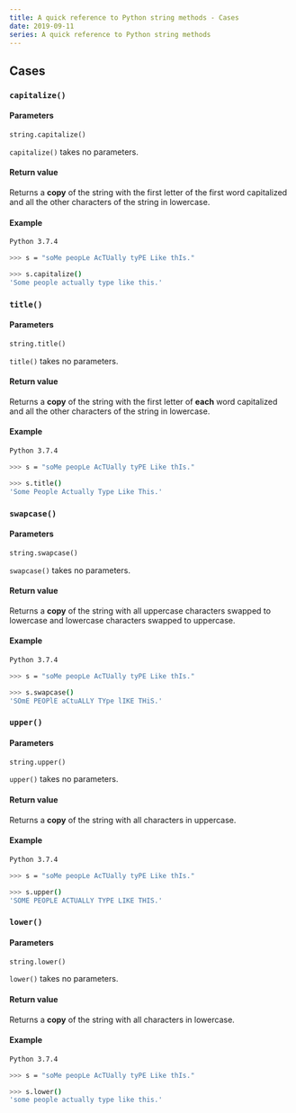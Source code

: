```yaml
---
title: A quick reference to Python string methods - Cases
date: 2019-09-11
series: A quick reference to Python string methods
---
```


## Cases

### <a name="capitalize"></a> `capitalize()`

#### Parameters

```python
string.capitalize()
```

`capitalize()` takes no parameters.

#### Return value

Returns a **copy** of the string with the first letter of the first word capitalized and all the other characters of the
string in lowercase.

#### Example

```bash
Python 3.7.4

>>> s = "soMe peopLe AcTUally tyPE Like thIs."

>>> s.capitalize()
'Some people actually type like this.'
```

### <a name="title"></a> `title()`

#### Parameters

```python
string.title()
```

`title()` takes no parameters.

#### Return value

Returns a **copy** of the string with the first letter of **each** word capitalized and all the other characters of the
string in lowercase.

#### Example

```bash
Python 3.7.4

>>> s = "soMe peopLe AcTUally tyPE Like thIs."

>>> s.title()
'Some People Actually Type Like This.'
```

### <a name="swapcase"></a> `swapcase()`

#### Parameters

```python
string.swapcase()
```

`swapcase()` takes no parameters.

#### Return value

Returns a **copy** of the string with all uppercase characters swapped to lowercase and lowercase
characters swapped to uppercase.

#### Example

```bash
Python 3.7.4

>>> s = "soMe peopLe AcTUally tyPE Like thIs."

>>> s.swapcase()
'SOmE PEOPlE aCtuALLY TYpe lIKE THiS.'
```

### <a name="upper"></a> `upper()`

#### Parameters

```python
string.upper()
```

`upper()` takes no parameters.

#### Return value

Returns a **copy** of the string with all characters in uppercase.

#### Example

```bash
Python 3.7.4

>>> s = "soMe peopLe AcTUally tyPE Like thIs."

>>> s.upper()
'SOME PEOPLE ACTUALLY TYPE LIKE THIS.'
```

### <a name="lower"></a> `lower()`

#### Parameters

```python
string.lower()
```

`lower()` takes no parameters.

#### Return value

Returns a **copy** of the string with all characters in lowercase.

#### Example

```bash
Python 3.7.4

>>> s = "soMe peopLe AcTUally tyPE Like thIs."

>>> s.lower()
'some people actually type like this.'
```
